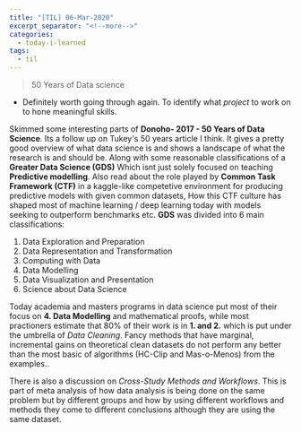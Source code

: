 ```yaml
---
title: "[TIL] 06-Mar-2020"
excerpt_separator: "<!--more-->"
categories:
  - today-i-learned
tags:
  - til 
---
```


> 50 Years of Data science

<!--more-->

- Definitely worth going through again. To identify what *project* to work on to hone meaningful skills.

Skimmed some interesting parts of **Donoho- 2017 - 50 Years of Data Science**. Its a follow up on Tukey's 50 years article I think. It gives a pretty good overview of what data science is and shows a landscape of what the research is and should be. Along with some reasonable classifications of a **Greater Data Science (GDS)** Which isnt just solely focused on teaching **Predictive modelling**. Also read about the role played by **Common Task Framework (CTF)** in a kaggle-like competetive environment for producing predictive models with given common datasets, How this CTF culture has shaped most of machine learning / deep learning today with models seeking to outperform benchmarks etc. **GDS** was divided into 6 main classifications:
1. Data Exploration and Preparation
2. Data Representation and Transformation
3. Computing with Data
4. Data Modelling
5. Data Visualization and Presentation
6. Science about Data Science

Today academia and masters programs in data science put most of their focus on **4. Data Modelling** and mathematical proofs, while most practioners estimate that 80% of their work is in **1. and 2.** which is put under the umbrella of *Data Cleaning*. Fancy methods that have marginal, incremental gains on theoretical clean datasets do not perform any better than the most basic of algorithms (HC-Clip and Mas-o-Menos) from the examples..

There is also a discussion on *Cross-Study Methods and Workflows*. This is part of meta analysis of how data analysis is being done on the same problem but by different groups and how by using different workflows and methods they come to different conclusions although they are using the same dataset.
